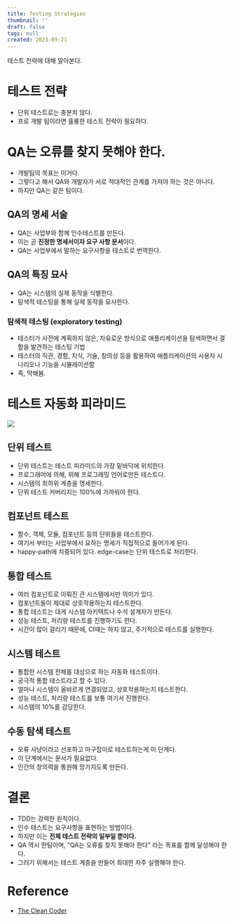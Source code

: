 ```yaml
---
title: Testing Strategies
thumbnail: ''
draft: false
tags: null
created: 2023-09-21
---
```


테스트 전략에 대해 알아본다.

# 테스트 전략

* 단위 테스트로는 충분치 않다.
* 프로 개발 팀이라면 훌륭한 테스트 전략이 필요하다.

# QA는 오류를 찾지 못해야 한다.

* 개발팀의 목표는 이거다.
* 그렇다고 해서 QA와 개발자가 서로 적대적인 관계를 가져야 하는 것은 아니다.
* 하지만 QA는 같은 팀이다.

## QA의 명세 서술

* QA는 사업부와 함께 인수테스트를 만든다.
* 이는 곧 **진정한 명세서이자 요구 사항 문서**이다.
* QA는 사업부에서 말하는 요구사항을 테스트로 번역한다.

## QA의 특징 묘사

* QA는 시스템의 실제 동작을 식별한다.
* 탐색적 테스팅을 통해 실제 동작을 묘사한다.

### 탐색적 테스팅 (exploratory testing)

* 테스터가 사전에 계획하지 않은, 자유로운 방식으로 애플리케이션을 탐색하면서 결함을 발견하는 테스팅 기법
* 테스터의 직관, 경험, 지식, 기술, 창의성 등을 활용하여 애플리케이션의 사용자 시나리오나 기능을 시뮬레이션함
* 즉, 막해봄.

# 테스트 자동화 피라미드

![](CleanCoder_08_TestingStrategies_0.png)

## 단위 테스트

* 단위 테스트는 테스트 피라미드의 가장 밑바닥에 위치한다.
* 프로그래머에 의해, 위해 프로그래밍 언어로만든 테스트다.
* 시스템의 최하위 계층을 명세한다.
* 단위 테스트 커버리지는 100%에 가까워야 한다.

## 컴포넌트 테스트

* 함수, 객체, 모듈, 컴포넌트 등의 단위들을 테스트한다.
* 여기서 부터는 사업부에서 요하는 명세가 직접적으로 들어가게 된다.
* happy-path에 치중되어 있다. edge-case는 단위 테스트로 처리한다.

## 통합 테스트

* 여러 컴포넌트로 이뤄진 큰 시스템에서만 의미가 있다.
* 컴포넌트들이 제대로 상호작용하는지 테스트한다.
* 통합 테스트는 대게 시스템 아키텍트나 수석 설계자가 만든다.
* 성능 테스트, 처리량 테스트를 진행하기도 한다.
* 시간이 많이 걸리기 때문에, CI때는 하지 않고, 주기적으로 테스트를 실행한다.

## 시스템 테스트

* 통합한 시스템 전체를 대상으로 하는 자동화 테스트이다.
* 궁극적 통합 테스트라고 할 수 있다.
* 얼마나 시스템이 올바르게 연결되었고, 상호작용하는지 테스트한다.
* 성능 테스트, 처리량 테스트를 보통 여기서 진행한다.
* 시스템의 10%를 감당한다. 

## 수동 탐색 테스트

* 오류 사냥이라고 선포하고 마구잡이로 테스트하는게 이 단계다.
* 이 단계에서는 문서가 필요없다.
* 인간의 창의력을 통원해 망가지도록 만든다.

# 결론

* TDD는 강력한 원칙이다.
* 인수 테스트는 요구사항을 표현하는 방법이다.
* 하지만 이는 **전체 테스트 전략의 일부일 뿐이다.**
* QA 역시 한팀이며, "QA는 오류를 찾지 못해야 한다" 라는 목표를 함께 달성해야 한다.
* 그러기 위해서는 테스트 계층을 만들어 최대한 자주 실행해야 한다.

# Reference

* [The Clean Coder](https://product.kyobobook.co.kr/detail/S000000935891)
